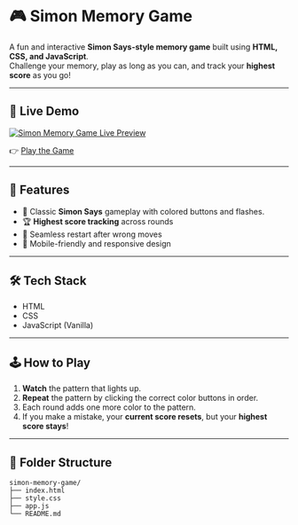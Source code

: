 # 🎮 Simon Memory Game

A fun and interactive **Simon Says-style memory game** built using **HTML, CSS, and JavaScript**.  
Challenge your memory, play as long as you can, and track your **highest score** as you go!

---

## 🔗 Live Demo

[![Simon Memory Game Live Preview](https://api.microlink.io/?url=https://mrunalinipachpute.github.io/simon-memory-game/&screenshot=true&meta=false&embed=screenshot.url)](https://mrunalinipachpute.github.io/simon-memory-game/)

👉 [Play the Game](https://mrunalinipachpute.github.io/simon-memory-game/)

---

## 🎯 Features

- 🧠 Classic **Simon Says** gameplay with colored buttons and flashes.
- 🏆 **Highest score tracking** across rounds
- 🔁 Seamless restart after wrong moves
- 📱 Mobile-friendly and responsive design

---

## 🛠️ Tech Stack

- HTML
- CSS
- JavaScript (Vanilla)

---

## 🕹️ How to Play

1. **Watch** the pattern that lights up.
2. **Repeat** the pattern by clicking the correct color buttons in order.
3. Each round adds one more color to the pattern.
4. If you make a mistake, your **current score resets**, but your **highest score stays**!

---

## 📁 Folder Structure

```plaintext
simon-memory-game/
├── index.html
├── style.css
├── app.js
└── README.md
